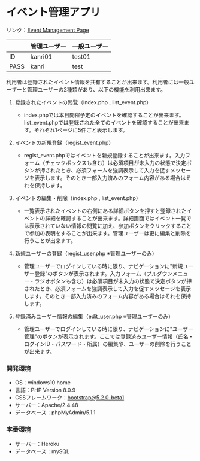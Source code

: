 # イベント管理アプリ
リンク：[Event Management Page](http://portfolio20221010.herokuapp.com/ems/login.php)

|  | 管理ユーザー | 一般ユーザー |
----|:----|:---- 
| ID | kanri01 | test01 |
| PASS | kanri | test |

利用者は登録されたイベント情報を共有することが出来ます。利用者には一般ユーザーと管理ユーザーの2種類があり、以下の機能を利用出来ます。

1. 登録されたイベントの閲覧（index.php , list_event.php）
    - index.phpでは本日開催予定のイベントを確認することが出来ます。list_event.phpでは登録された全てのイベントを確認することが出来ます。それぞれ1ページに5件ごと表示します。

2. イベントの新規登録（regist_event.php）
    - regist_event.phpではイベントを新規登録することが出来ます。入力フォーム（チェックボックスも含む）は必須項目が未入力の状態で決定ボタンが押されたとき、必須フォームを強調表示して入力を促すメッセージを表示します。そのとき一部入力済みのフォーム内容がある場合はそれを保持します。

3. イベントの編集・削除（index.php , list_event.php）
    - 一覧表示されたイベントの右側にある詳細ボタンを押すと登録されたイベントの詳細を確認することが出来ます。詳細画面ではイベント一覧では表示されていない情報の閲覧に加え、参加ボタンをクリックすることで参加の表明をすることが出来ます。管理ユーザーは更に編集と削除を行うことが出来ます。

4. 新規ユーザーの登録（regist_user.php ※管理ユーザーのみ）
    - 管理ユーザーでログインしている時に限り、ナビゲーションに"新規ユーザー登録"のボタンが表示されます。入力フォーム（プルダウンメニュー・ラジオボタンも含む）は必須項目が未入力の状態で決定ボタンが押されたとき、必須フォームを強調表示して入力を促すメッセージを表示します。そのとき一部入力済みのフォーム内容がある場合はそれを保持します。

5. 登録済みユーザー情報の編集（edit_user.php ※管理ユーザーのみ）
    - 管理ユーザーでログインしている時に限り、ナビゲーションに"ユーザー管理"のボタンが表示されます。ここでは登録済みユーザー情報（氏名・ログインID・パスワード・所属）の編集や、ユーザーの削除を行うことが出来ます。

### 開発環境
- OS：windows10 home
- 言語：PHP Version 8.0.9
- CSSフレームワーク：bootstrap@5.2.0-beta1
- サーバー：Apache/2.4.48
- データベース：phpMyAdmin/5.1.1

### 本番環境
- サーバー：Heroku
- データベース：mySQL